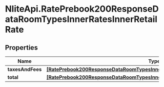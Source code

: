 # NliteApi.RatePrebook200ResponseDataRoomTypesInnerRatesInnerRetailRate

## Properties

Name | Type | Description | Notes
------------ | ------------- | ------------- | -------------
**taxesAndFees** | [**[RatePrebook200ResponseDataRoomTypesInnerRatesInnerRetailRateTaxesAndFeesInner]**](RatePrebook200ResponseDataRoomTypesInnerRatesInnerRetailRateTaxesAndFeesInner.md) |  | [optional] 
**total** | [**[RatePrebook200ResponseDataRoomTypesInnerRatesInnerRetailRateTotalInner]**](RatePrebook200ResponseDataRoomTypesInnerRatesInnerRetailRateTotalInner.md) |  | [optional] 


